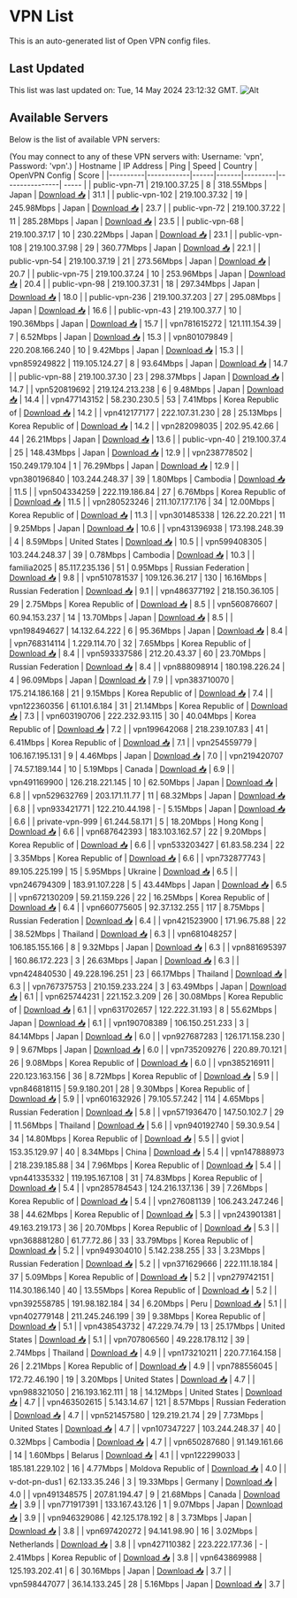 # VPN List

This is an auto-generated list of Open VPN config files.

## Last Updated

This list was last updated on: Tue, 14 May 2024 23:12:32 GMT.
![Alt](https://repobeats.axiom.co/api/embed/186b98318ef1479477931607c1ad7d823f12451f.svg "Repobeats analytics image")

## Available Servers

Below is the list of available VPN servers:

(You may connect to any of these VPN servers with: Username: 'vpn', Password: 'vpn'.)
| Hostname | IP Address | Ping | Speed | Country | OpenVPN Config | Score |
|----------|------------|------|-------|---------|----------------| ----- |
| public-vpn-71 | 219.100.37.25 | 8 | 318.55Mbps | Japan | [Download 📥](./configs/server_0_JP.ovpn) | 31.1 |
| public-vpn-102 | 219.100.37.32 | 19 | 245.98Mbps | Japan | [Download 📥](./configs/server_1_JP.ovpn) | 23.7 |
| public-vpn-72 | 219.100.37.22 | 11 | 285.28Mbps | Japan | [Download 📥](./configs/server_2_JP.ovpn) | 23.5 |
| public-vpn-68 | 219.100.37.17 | 10 | 230.22Mbps | Japan | [Download 📥](./configs/server_3_JP.ovpn) | 23.1 |
| public-vpn-108 | 219.100.37.98 | 29 | 360.77Mbps | Japan | [Download 📥](./configs/server_4_JP.ovpn) | 22.1 |
| public-vpn-54 | 219.100.37.19 | 21 | 273.56Mbps | Japan | [Download 📥](./configs/server_5_JP.ovpn) | 20.7 |
| public-vpn-75 | 219.100.37.24 | 10 | 253.96Mbps | Japan | [Download 📥](./configs/server_6_JP.ovpn) | 20.4 |
| public-vpn-98 | 219.100.37.31 | 18 | 297.34Mbps | Japan | [Download 📥](./configs/server_7_JP.ovpn) | 18.0 |
| public-vpn-236 | 219.100.37.203 | 27 | 295.08Mbps | Japan | [Download 📥](./configs/server_8_JP.ovpn) | 16.6 |
| public-vpn-43 | 219.100.37.7 | 10 | 190.36Mbps | Japan | [Download 📥](./configs/server_9_JP.ovpn) | 15.7 |
| vpn781615272 | 121.111.154.39 | 7 | 6.52Mbps | Japan | [Download 📥](./configs/server_10_JP.ovpn) | 15.3 |
| vpn801079849 | 220.208.166.240 | 10 | 9.42Mbps | Japan | [Download 📥](./configs/server_11_JP.ovpn) | 15.3 |
| vpn859249822 | 119.105.124.27 | 8 | 93.64Mbps | Japan | [Download 📥](./configs/server_12_JP.ovpn) | 14.7 |
| public-vpn-88 | 219.100.37.30 | 23 | 298.37Mbps | Japan | [Download 📥](./configs/server_13_JP.ovpn) | 14.7 |
| vpn520819692 | 219.124.213.238 | 6 | 9.48Mbps | Japan | [Download 📥](./configs/server_14_JP.ovpn) | 14.4 |
| vpn477143152 | 58.230.230.5 | 53 | 7.41Mbps | Korea Republic of | [Download 📥](./configs/server_15_KR.ovpn) | 14.2 |
| vpn412177177 | 222.107.31.230 | 28 | 25.13Mbps | Korea Republic of | [Download 📥](./configs/server_16_KR.ovpn) | 14.2 |
| vpn282098035 | 202.95.42.66 | 44 | 26.21Mbps | Japan | [Download 📥](./configs/server_17_JP.ovpn) | 13.6 |
| public-vpn-40 | 219.100.37.4 | 25 | 148.43Mbps | Japan | [Download 📥](./configs/server_18_JP.ovpn) | 12.9 |
| vpn238778502 | 150.249.179.104 | 1 | 76.29Mbps | Japan | [Download 📥](./configs/server_19_JP.ovpn) | 12.9 |
| vpn380196840 | 103.244.248.37 | 39 | 1.80Mbps | Cambodia | [Download 📥](./configs/server_20_KH.ovpn) | 11.5 |
| vpn504334259 | 222.119.186.84 | 27 | 6.76Mbps | Korea Republic of | [Download 📥](./configs/server_21_KR.ovpn) | 11.5 |
| vpn280523246 | 211.107.177.176 | 34 | 12.00Mbps | Korea Republic of | [Download 📥](./configs/server_22_KR.ovpn) | 11.3 |
| vpn301485338 | 126.22.20.221 | 11 | 9.25Mbps | Japan | [Download 📥](./configs/server_23_JP.ovpn) | 10.6 |
| vpn431396938 | 173.198.248.39 | 4 | 8.59Mbps | United States | [Download 📥](./configs/server_24_US.ovpn) | 10.5 |
| vpn599408305 | 103.244.248.37 | 39 | 0.78Mbps | Cambodia | [Download 📥](./configs/server_25_KH.ovpn) | 10.3 |
| familia2025 | 85.117.235.136 | 51 | 0.95Mbps | Russian Federation | [Download 📥](./configs/server_26_RU.ovpn) | 9.8 |
| vpn510781537 | 109.126.36.217 | 130 | 16.16Mbps | Russian Federation | [Download 📥](./configs/server_27_RU.ovpn) | 9.1 |
| vpn486377192 | 218.150.36.105 | 29 | 2.75Mbps | Korea Republic of | [Download 📥](./configs/server_28_KR.ovpn) | 8.5 |
| vpn560876607 | 60.94.153.237 | 14 | 13.70Mbps | Japan | [Download 📥](./configs/server_29_JP.ovpn) | 8.5 |
| vpn198494627 | 14.132.64.222 | 6 | 95.36Mbps | Japan | [Download 📥](./configs/server_30_JP.ovpn) | 8.4 |
| vpn768314114 | 1.229.114.70 | 32 | 7.65Mbps | Korea Republic of | [Download 📥](./configs/server_31_KR.ovpn) | 8.4 |
| vpn593337586 | 212.20.43.37 | 60 | 23.70Mbps | Russian Federation | [Download 📥](./configs/server_32_RU.ovpn) | 8.4 |
| vpn888098914 | 180.198.226.24 | 4 | 96.09Mbps | Japan | [Download 📥](./configs/server_33_JP.ovpn) | 7.9 |
| vpn383710070 | 175.214.186.168 | 21 | 9.15Mbps | Korea Republic of | [Download 📥](./configs/server_34_KR.ovpn) | 7.4 |
| vpn122360356 | 61.101.6.184 | 31 | 21.14Mbps | Korea Republic of | [Download 📥](./configs/server_35_KR.ovpn) | 7.3 |
| vpn603190706 | 222.232.93.115 | 30 | 40.04Mbps | Korea Republic of | [Download 📥](./configs/server_36_KR.ovpn) | 7.2 |
| vpn199642068 | 218.239.107.83 | 41 | 6.41Mbps | Korea Republic of | [Download 📥](./configs/server_37_KR.ovpn) | 7.1 |
| vpn254559779 | 106.167.195.131 | 9 | 4.46Mbps | Japan | [Download 📥](./configs/server_38_JP.ovpn) | 7.0 |
| vpn219420707 | 74.57.189.144 | 10 | 5.19Mbps | Canada | [Download 📥](./configs/server_39_CA.ovpn) | 6.9 |
| vpn491169900 | 126.218.221.145 | 10 | 62.50Mbps | Japan | [Download 📥](./configs/server_40_JP.ovpn) | 6.8 |
| vpn529632769 | 203.171.11.77 | 11 | 68.32Mbps | Japan | [Download 📥](./configs/server_41_JP.ovpn) | 6.8 |
| vpn933421771 | 122.210.44.198 | - | 5.15Mbps | Japan | [Download 📥](./configs/server_42_JP.ovpn) | 6.6 |
| private-vpn-999 | 61.244.58.171 | 5 | 18.20Mbps | Hong Kong | [Download 📥](./configs/server_43_HK.ovpn) | 6.6 |
| vpn687642393 | 183.103.162.57 | 22 | 9.20Mbps | Korea Republic of | [Download 📥](./configs/server_44_KR.ovpn) | 6.6 |
| vpn533203427 | 61.83.58.234 | 22 | 3.35Mbps | Korea Republic of | [Download 📥](./configs/server_45_KR.ovpn) | 6.6 |
| vpn732877743 | 89.105.225.199 | 15 | 5.95Mbps | Ukraine | [Download 📥](./configs/server_46_UA.ovpn) | 6.5 |
| vpn246794309 | 183.91.107.228 | 5 | 43.44Mbps | Japan | [Download 📥](./configs/server_47_JP.ovpn) | 6.5 |
| vpn672130209 | 59.21.159.226 | 22 | 16.25Mbps | Korea Republic of | [Download 📥](./configs/server_48_KR.ovpn) | 6.4 |
| vpn660775605 | 92.37.132.255 | 117 | 8.75Mbps | Russian Federation | [Download 📥](./configs/server_49_RU.ovpn) | 6.4 |
| vpn421523900 | 171.96.75.88 | 22 | 38.52Mbps | Thailand | [Download 📥](./configs/server_50_TH.ovpn) | 6.3 |
| vpn681048257 | 106.185.155.166 | 8 | 9.32Mbps | Japan | [Download 📥](./configs/server_51_JP.ovpn) | 6.3 |
| vpn881695397 | 160.86.172.223 | 3 | 26.63Mbps | Japan | [Download 📥](./configs/server_52_JP.ovpn) | 6.3 |
| vpn424840530 | 49.228.196.251 | 23 | 66.17Mbps | Thailand | [Download 📥](./configs/server_53_TH.ovpn) | 6.3 |
| vpn767375753 | 210.159.233.224 | 3 | 63.49Mbps | Japan | [Download 📥](./configs/server_54_JP.ovpn) | 6.1 |
| vpn625744231 | 221.152.3.209 | 26 | 30.08Mbps | Korea Republic of | [Download 📥](./configs/server_55_KR.ovpn) | 6.1 |
| vpn631702657 | 122.222.31.193 | 8 | 55.62Mbps | Japan | [Download 📥](./configs/server_56_JP.ovpn) | 6.1 |
| vpn190708389 | 106.150.251.233 | 3 | 84.14Mbps | Japan | [Download 📥](./configs/server_57_JP.ovpn) | 6.0 |
| vpn927687283 | 126.171.158.230 | 9 | 9.67Mbps | Japan | [Download 📥](./configs/server_58_JP.ovpn) | 6.0 |
| vpn735209276 | 220.89.70.121 | 26 | 9.08Mbps | Korea Republic of | [Download 📥](./configs/server_59_KR.ovpn) | 6.0 |
| vpn385216911 | 220.123.163.156 | 36 | 8.72Mbps | Korea Republic of | [Download 📥](./configs/server_60_KR.ovpn) | 5.9 |
| vpn846818115 | 59.9.180.201 | 28 | 9.30Mbps | Korea Republic of | [Download 📥](./configs/server_61_KR.ovpn) | 5.9 |
| vpn601632926 | 79.105.57.242 | 114 | 4.65Mbps | Russian Federation | [Download 📥](./configs/server_62_RU.ovpn) | 5.8 |
| vpn571936470 | 147.50.102.7 | 29 | 11.56Mbps | Thailand | [Download 📥](./configs/server_63_TH.ovpn) | 5.6 |
| vpn940192740 | 59.30.9.54 | 34 | 14.80Mbps | Korea Republic of | [Download 📥](./configs/server_64_KR.ovpn) | 5.5 |
| gviot | 153.35.129.97 | 40 | 8.34Mbps | China | [Download 📥](./configs/server_65_CN.ovpn) | 5.4 |
| vpn147888973 | 218.239.185.88 | 34 | 7.96Mbps | Korea Republic of | [Download 📥](./configs/server_66_KR.ovpn) | 5.4 |
| vpn441335332 | 119.195.167.108 | 31 | 74.83Mbps | Korea Republic of | [Download 📥](./configs/server_67_KR.ovpn) | 5.4 |
| vpn285784543 | 124.216.137.136 | 39 | 7.26Mbps | Korea Republic of | [Download 📥](./configs/server_68_KR.ovpn) | 5.4 |
| vpn276081139 | 106.243.247.246 | 38 | 44.62Mbps | Korea Republic of | [Download 📥](./configs/server_69_KR.ovpn) | 5.3 |
| vpn243901381 | 49.163.219.173 | 36 | 20.70Mbps | Korea Republic of | [Download 📥](./configs/server_70_KR.ovpn) | 5.3 |
| vpn368881280 | 61.77.72.86 | 33 | 33.79Mbps | Korea Republic of | [Download 📥](./configs/server_71_KR.ovpn) | 5.2 |
| vpn949304010 | 5.142.238.255 | 33 | 3.23Mbps | Russian Federation | [Download 📥](./configs/server_72_RU.ovpn) | 5.2 |
| vpn371629666 | 222.111.18.184 | 37 | 5.09Mbps | Korea Republic of | [Download 📥](./configs/server_73_KR.ovpn) | 5.2 |
| vpn279742151 | 114.30.186.140 | 40 | 13.55Mbps | Korea Republic of | [Download 📥](./configs/server_74_KR.ovpn) | 5.2 |
| vpn392558785 | 191.98.182.184 | 34 | 6.20Mbps | Peru | [Download 📥](./configs/server_75_PE.ovpn) | 5.1 |
| vpn402779148 | 211.245.246.199 | 39 | 9.38Mbps | Korea Republic of | [Download 📥](./configs/server_76_KR.ovpn) | 5.1 |
| vpn438543732 | 47.229.74.79 | 13 | 25.17Mbps | United States | [Download 📥](./configs/server_77_US.ovpn) | 5.1 |
| vpn707806560 | 49.228.178.112 | 39 | 2.74Mbps | Thailand | [Download 📥](./configs/server_78_TH.ovpn) | 4.9 |
| vpn173210211 | 220.77.164.158 | 26 | 2.21Mbps | Korea Republic of | [Download 📥](./configs/server_79_KR.ovpn) | 4.9 |
| vpn788556045 | 172.72.46.190 | 19 | 3.20Mbps | United States | [Download 📥](./configs/server_80_US.ovpn) | 4.7 |
| vpn988321050 | 216.193.162.111 | 18 | 14.12Mbps | United States | [Download 📥](./configs/server_81_US.ovpn) | 4.7 |
| vpn463502615 | 5.143.14.67 | 121 | 8.57Mbps | Russian Federation | [Download 📥](./configs/server_82_RU.ovpn) | 4.7 |
| vpn521457580 | 129.219.21.74 | 29 | 7.73Mbps | United States | [Download 📥](./configs/server_83_US.ovpn) | 4.7 |
| vpn107347227 | 103.244.248.37 | 40 | 0.32Mbps | Cambodia | [Download 📥](./configs/server_84_KH.ovpn) | 4.7 |
| vpn650287680 | 91.149.161.66 | 14 | 1.60Mbps | Belarus | [Download 📥](./configs/server_85_BY.ovpn) | 4.1 |
| vpn122299033 | 185.181.229.102 | 16 | 4.77Mbps | Moldova Republic of | [Download 📥](./configs/server_86_MD.ovpn) | 4.0 |
| v-dot-pn-dus1 | 62.133.35.246 | 3 | 19.33Mbps | Germany | [Download 📥](./configs/server_87_DE.ovpn) | 4.0 |
| vpn491348575 | 207.81.194.47 | 9 | 21.68Mbps | Canada | [Download 📥](./configs/server_88_CA.ovpn) | 3.9 |
| vpn771917391 | 133.167.43.126 | 1 | 9.07Mbps | Japan | [Download 📥](./configs/server_89_JP.ovpn) | 3.9 |
| vpn946329086 | 42.125.178.192 | 8 | 3.73Mbps | Japan | [Download 📥](./configs/server_90_JP.ovpn) | 3.8 |
| vpn697420272 | 94.141.98.90 | 16 | 3.02Mbps | Netherlands | [Download 📥](./configs/server_91_NL.ovpn) | 3.8 |
| vpn427110382 | 223.222.177.36 | - | 2.41Mbps | Korea Republic of | [Download 📥](./configs/server_92_KR.ovpn) | 3.8 |
| vpn643869988 | 125.193.202.41 | 6 | 30.16Mbps | Japan | [Download 📥](./configs/server_93_JP.ovpn) | 3.7 |
| vpn598447077 | 36.14.133.245 | 28 | 5.16Mbps | Japan | [Download 📥](./configs/server_94_JP.ovpn) | 3.7 |
